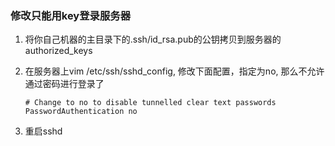 ###  修改只能用key登录服务器

1. 将你自己机器的主目录下的.ssh/id_rsa.pub的公钥拷贝到服务器的authorized_keys

2. 在服务器上vim /etc/ssh/sshd_config, 修改下面配置，指定为no, 那么不允许通过密码进行登录了

   ```
   # Change to no to disable tunnelled clear text passwords
   PasswordAuthentication no
   ```
   
3. 重启sshd

